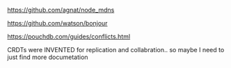 https://github.com/agnat/node_mdns

https://github.com/watson/bonjour


https://pouchdb.com/guides/conflicts.html

CRDTs were INVENTED for replication and collabration.. so maybe I need to just 
find more documetation